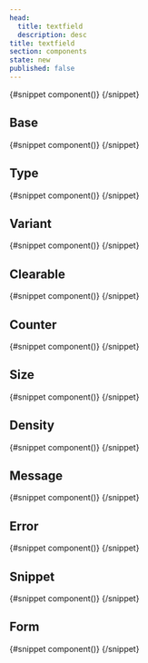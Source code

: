 ```yaml
---
head:
  title: textfield
  description: desc
title: textfield
section: components
state: new
published: false
---
```


<script>
    import { Sandbox } from '$lib/components/index.js';  
    // components
    import TextfieldBase from "$lib/components/docs/textfield/textfield-base.svelte";
    import TextfieldBaseCode from "$lib/components/docs/textfield/textfield-base.svelte?raw";
    import TextfieldClearable from "$lib/components/docs/textfield/textfield-clearable.svelte";
    import TextfieldClearableCode from "$lib/components/docs/textfield/textfield-clearable.svelte?raw";
    import TextfieldCounter from "$lib/components/docs/textfield/textfield-counter.svelte";
    import TextfieldCounterCode from "$lib/components/docs/textfield/textfield-counter.svelte?raw";
    import TextfieldDensity from "$lib/components/docs/textfield/textfield-density.svelte";
    import TextfieldDensityCode from "$lib/components/docs/textfield/textfield-density.svelte?raw";
    import TextfieldError from "$lib/components/docs/textfield/textfield-error.svelte";
    import TextfieldErrorCode from "$lib/components/docs/textfield/textfield-error.svelte?raw";
    import TextfieldForm from "$lib/components/docs/textfield/textfield-form.svelte";
    import TextfieldFormCode from "$lib/components/docs/textfield/textfield-form.svelte?raw";
    import TextfieldMessage from "$lib/components/docs/textfield/textfield-message.svelte";
    import TextfieldMessageCode from "$lib/components/docs/textfield/textfield-message.svelte?raw";
    import TextfieldSize from "$lib/components/docs/textfield/textfield-size.svelte";
    import TextfieldSizeCode from "$lib/components/docs/textfield/textfield-size.svelte?raw";
    import TextfieldSnippet from "$lib/components/docs/textfield/textfield-snippet.svelte";
    import TextfieldSnippetCode from "$lib/components/docs/textfield/textfield-snippet.svelte?raw";
    import TextfieldType from "$lib/components/docs/textfield/textfield-type.svelte";
    import TextfieldTypeCode from "$lib/components/docs/textfield/textfield-type.svelte?raw";
    import TextfieldVariant from "$lib/components/docs/textfield/textfield-variant.svelte";
    import TextfieldVariantCode from "$lib/components/docs/textfield/textfield-variant.svelte?raw";
</script>

<Sandbox name="texfield-sandbox" code={TextfieldBaseCode} presentation>
	{#snippet component()}
		<TextfieldBase/>
	{/snippet}
</Sandbox>

## Base

<Sandbox name="texfield-base-sandbox" code={TextfieldBaseCode}>
	{#snippet component()}
		<TextfieldBase/>
	{/snippet}
</Sandbox>

## Type

<Sandbox name="texfield-type-sandbox" code={TextfieldTypeCode}>
	{#snippet component()}
		<TextfieldType/>
	{/snippet}
</Sandbox>

## Variant

<Sandbox name="texfield-variant-sandbox" code={TextfieldVariantCode}>
	{#snippet component()}
		<TextfieldVariant/>
	{/snippet}
</Sandbox>

## Clearable

<Sandbox name="texfield-clearable-sandbox" code={TextfieldClearableCode}>
	{#snippet component()}
		<TextfieldClearable/>
	{/snippet}
</Sandbox>

## Counter

<Sandbox name="texfield-counter-sandbox" code={TextfieldCounterCode}>
	{#snippet component()}
		<TextfieldCounter/>
	{/snippet}
</Sandbox>

## Size

<Sandbox name="texfield-size-sandbox" code={TextfieldSizeCode}>
	{#snippet component()}
		<TextfieldSize/>
	{/snippet}
</Sandbox>

## Density

<Sandbox name="texfield-density-sandbox" code={TextfieldDensityCode}>
	{#snippet component()}
		<TextfieldDensity/>
	{/snippet}
</Sandbox>

## Message

<Sandbox name="texfield-message-sandbox" code={TextfieldMessageCode}>
	{#snippet component()}
		<TextfieldMessage/>
	{/snippet}
</Sandbox>

## Error

<Sandbox name="texfield-error-sandbox" code={TextfieldErrorCode}>
	{#snippet component()}
		<TextfieldError/>
	{/snippet}
</Sandbox>

## Snippet

<Sandbox name="texfield-snippet-sandbox" code={TextfieldSnippetCode}>
	{#snippet component()}
		<TextfieldSnippet/>
	{/snippet}
</Sandbox>

## Form

<Sandbox name="texfield-form-sandbox" code={TextfieldFormCode}>
	{#snippet component()}
		<TextfieldForm/>
	{/snippet}
</Sandbox>

